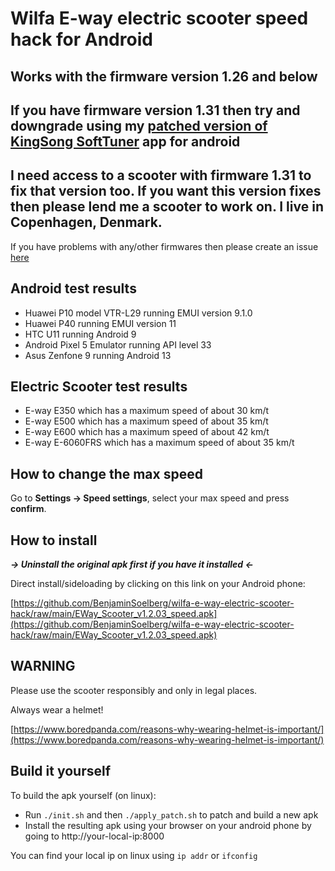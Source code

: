 # Wilfa E-way electric scooter speed hack for Android

## Works with the firmware version 1.26 and below

## If you have firmware version 1.31 then try and downgrade using my [patched version of KingSong SoftTuner](https://github.com/BenjaminSoelberg/kingsong-soft-tuner-hack) app for android

## I need access to a scooter with firmware 1.31 to fix that version too. If you want this version fixes then please lend me a scooter to work on. I live in Copenhagen, Denmark. 

If you have problems with any/other firmwares then please create an issue [here](https://github.com/BenjaminSoelberg/wilfa-e-way-electric-scooter-hack/issues/new/choose)

## Android test results
* Huawei P10 model VTR-L29 running EMUI version 9.1.0
* Huawei P40 running EMUI version 11
* HTC U11 running Android 9
* Android Pixel 5 Emulator running API level 33
* Asus Zenfone 9 running Android 13

## Electric Scooter test results

* E-way E350 which has a maximum speed of about 30 km/t
* E-way E500 which has a maximum speed of about 35 km/t
* E-way E600 which has a maximum speed of about 42 km/t
* E-way E-6060FRS which has a maximum speed of about 35 km/t

## How to change the max speed

Go to **Settings -> Speed settings**, select your max speed and press **confirm**.

## How to install

***-> Uninstall the original apk first if you have it installed <-***

Direct install/sideloading by clicking on this link on your Android phone: 

[https://github.com/BenjaminSoelberg/wilfa-e-way-electric-scooter-hack/raw/main/EWay_Scooter_v1.2.03_speed.apk](https://github.com/BenjaminSoelberg/wilfa-e-way-electric-scooter-hack/raw/main/EWay_Scooter_v1.2.03_speed.apk)

## WARNING

Please use the scooter responsibly and only in legal places.

Always wear a helmet!

[https://www.boredpanda.com/reasons-why-wearing-helmet-is-important/](https://www.boredpanda.com/reasons-why-wearing-helmet-is-important/)

## Build it yourself

To build the apk yourself (on linux):

* Run `./init.sh` and then `./apply_patch.sh` to patch and build a new apk
* Install the resulting apk using your browser on your android phone by going to http://your-local-ip:8000

You can find your local ip on linux using `ip addr` or `ifconfig`

